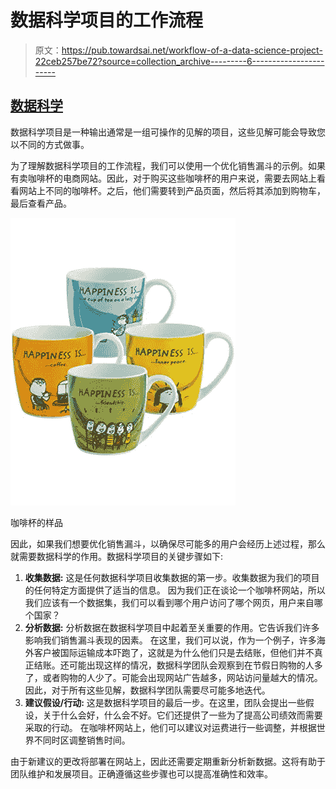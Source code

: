 # 数据科学项目的工作流程

> 原文：<https://pub.towardsai.net/workflow-of-a-data-science-project-22ceb257be72?source=collection_archive---------6----------------------->

## [数据科学](https://towardsai.net/p/category/data-science)

数据科学项目是一种输出通常是一组可操作的见解的项目，这些见解可能会导致您以不同的方式做事。

为了理解数据科学项目的工作流程，我们可以使用一个优化销售漏斗的示例。如果有卖咖啡杯的电商网站。因此，对于购买这些咖啡杯的用户来说，需要去网站上看看网站上不同的咖啡杯。之后，他们需要转到产品页面，然后将其添加到购物车，最后查看产品。

![](img/e4af68c56c8475f8aa435043d0a8b402.png)

咖啡杯的样品

因此，如果我们想要优化销售漏斗，以确保尽可能多的用户会经历上述过程，那么就需要数据科学的作用。数据科学项目的关键步骤如下:

1.  **收集数据:**
    这是任何数据科学项目收集数据的第一步。收集数据为我们的项目的任何特定方面提供了适当的信息。
    因为我们正在谈论一个咖啡杯网站，所以我们应该有一个数据集，我们可以看到哪个用户访问了哪个网页，用户来自哪个国家？
2.  **分析数据:**
    分析数据在数据科学项目中起着至关重要的作用。它告诉我们许多影响我们销售漏斗表现的因素。
    在这里，我们可以说，作为一个例子，许多海外客户被国际运输成本吓跑了，这就是为什么他们只是去结账，但他们并不真正结账。还可能出现这样的情况，数据科学团队会观察到在节假日购物的人多了，或者购物的人少了。可能会出现网站广告越多，网站访问量越大的情况。因此，对于所有这些见解，数据科学团队需要尽可能多地迭代。
3.  **建议假设/行动:**
    这是数据科学项目的最后一步。在这里，团队会提出一些假设，关于什么会好，什么会不好。它们还提供了一些为了提高公司绩效而需要采取的行动。
    在咖啡杯网站上，他们可以建议对运费进行一些调整，并根据世界不同时区调整销售时间。

由于新建议的更改将部署在网站上，因此还需要定期重新分析新数据。这将有助于团队维护和发展项目。正确遵循这些步骤也可以提高准确性和效率。